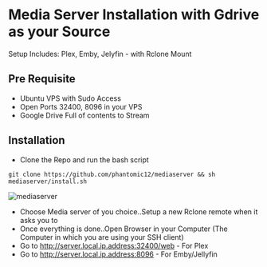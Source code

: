 # Media Server Installation with Gdrive as your Source

Setup Includes:  Plex, Emby, Jelyfin - with Rclone Mount

## Pre Requisite
- Ubuntu VPS with Sudo Access
- Open Ports 32400, 8096 in your VPS
- Google Drive Full of contents to Stream

## Installation
- Clone the Repo and run the bash script
```
git clone https://github.com/phantomic12/mediaserver && sh mediaserver/install.sh
```
![mediaserver](https://i.ibb.co/ygKr9gG/Screenshot-1041.png)
- Choose Media server of you choice..Setup a new Rclone remote when it asks you to
- Once everything is done..Open Browser in your Computer (The Computer in which you are using your SSH client)
- Go to http://server.local.ip.address:32400/web - For Plex
- Go to http://server.local.ip.address:8096 - For Emby/Jellyfin
